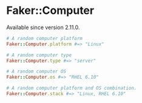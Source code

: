 # Faker::Computer

Available since version 2.11.0.

```ruby
# A random computer platform
Faker::Computer.platform #=> "Linux"

# A random computer type
Faker::Computer.type #=> "server"

# A random computer OS
Faker::Computer.os #=> "RHEL 6.10"

# A random computer platform and OS combination.
Faker::Computer.stack #=> "Linux, RHEL 6.10"
```
